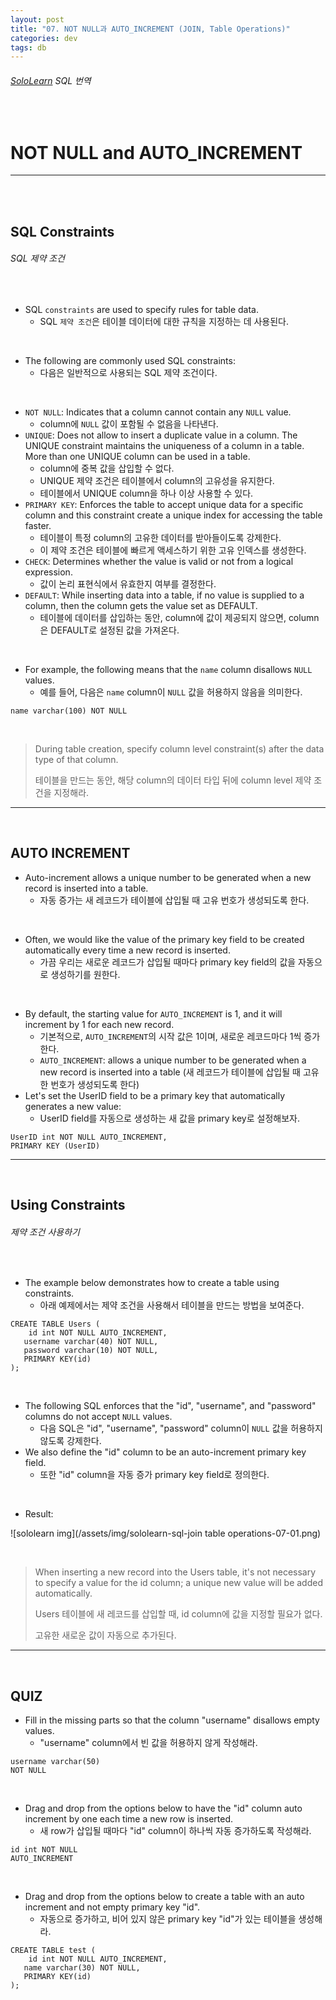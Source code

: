 ```yaml
---
layout: post
title: "07. NOT NULL과 AUTO_INCREMENT (JOIN, Table Operations)"
categories: dev
tags: db
---
```


###### [SoloLearn](https://www.sololearn.com) SQL 번역

<br>

# NOT NULL and AUTO_INCREMENT

------

<br>

<br>

## SQL Constraints

###### SQL 제약 조건

<br>

- SQL `constraints` are used to specify rules for table data.
  - SQL `제약 조건`은 테이블 데이터에 대한 규칙을 지정하는 데 사용된다.

<br>

- The following are commonly used SQL constraints:
  - 다음은 일반적으로 사용되는 SQL 제약 조건이다.

<br>

- `NOT NULL`: Indicates that a column cannot contain any `NULL` value.
  - column에 `NULL` 값이 포함될 수 없음을 나타낸다.
- `UNIQUE`: Does not allow to insert a duplicate value in a column. The UNIQUE constraint maintains the uniqueness of a column in a table. More than one UNIQUE column can be used in a table.
  - column에 중복 값을 삽입할 수 없다.
  - UNIQUE 제약 조건은 테이블에서 column의 고유성을 유지한다.
  - 테이블에서 UNIQUE column을 하나 이상 사용할 수 있다.
- `PRIMARY KEY`: Enforces the table to accept unique data for a specific column and this constraint create a unique index for accessing the table faster.
  - 테이블이 특정 column의 고유한 데이터를 받아들이도록 강제한다.
  - 이 제약 조건은 테이블에 빠르게 액세스하기 위한 고유 인덱스를 생성한다.
- `CHECK`: Determines whether the value is valid or not from a logical expression.
  - 값이 논리 표현식에서 유효한지 여부를 결정한다.
- `DEFAULT`: While inserting data into a table, if no value is supplied to a column, then the column gets the value set as DEFAULT.
  - 테이블에 데이터를 삽입하는 동안, column에 값이 제공되지 않으면, column은 DEFAULT로 설정된 값을 가져온다.

<br>

- For example, the following means that the `name` column disallows `NULL` values.
  - 예를 들어, 다음은 `name` column이 `NULL` 값을 허용하지 않음을 의미한다.

```mysql
name varchar(100) NOT NULL
```

<br>

> During table creation, specify column level constraint(s) after the data type of that column.
>
> 테이블을 만드는 동안, 해당 column의 데이터 타입 뒤에 column level 제약 조건을 지정해라.

------

<br>

## AUTO INCREMENT

- Auto-increment allows a unique number to be generated when a new record is inserted into a table.
  - 자동 증가는 새 레코드가 테이블에 삽입될 때 고유 번호가 생성되도록 한다.

<br>

- Often, we would like the value of the primary key field to be created automatically every time a new record is inserted.
  - 가끔 우리는 새로운 레코드가 삽입될 때마다 primary key field의 값을 자동으로 생성하기를 원한다.

<br>

- By default, the starting value for `AUTO_INCREMENT` is 1, and it will increment by 1 for each new record.
  - 기본적으로, `AUTO_INCREMENT`의 시작 값은 1이며, 새로운 레코드마다 1씩 증가한다.
  - `AUTO_INCREMENT`: allows a unique number to be generated when a new record is inserted into a table (새 레코드가 테이블에 삽입될 때 고유한 번호가 생성되도록 한다)
- Let's set the UserID field to be a primary key that automatically generates a new value:
  - UserID field를 자동으로 생성하는 새 값을 primary key로 설정해보자.

```mysql
UserID int NOT NULL AUTO_INCREMENT,
PRIMARY KEY (UserID)
```

------

<br>

## Using Constraints

###### 제약 조건 사용하기

<br>

- The example below demonstrates how to create a table using constraints.
  - 아래 예제에서는 제약 조건을 사용해서 테이블을 만드는 방법을 보여준다.

```mysql
CREATE TABLE Users (
	id int NOT NULL AUTO_INCREMENT,
   username varchar(40) NOT NULL,
   password varchar(10) NOT NULL,
   PRIMARY KEY(id)
);
```

<br>

- The following SQL enforces that the "id", "username", and "password" columns do not accept `NULL` values.
  - 다음 SQL은 "id", "username", "password" column이 `NULL` 값을 허용하지 않도록 강제한다.
- We also define the "id" column to be an auto-increment primary key field.
  - 또한 "id" column을 자동 증가 primary key field로 정의한다.

<br>

- Result:

![sololearn img](/assets/img/sololearn-sql-join table operations-07-01.png)

<br>

> When inserting a new record into the Users table, it's not necessary to specify a value for the id column; a unique new value will be added automatically.
>
> Users 테이블에 새 레코드를 삽입할 때, id column에 값을 지정할 필요가 없다.
>
> 고유한 새로운 값이 자동으로 추가된다.

------

<br>

## QUIZ

- Fill in the missing parts so that the column "username" disallows empty values.
  - "username" column에서 빈 값을 허용하지 않게 작성해라.

```mysql
username varchar(50)
NOT NULL
```

<br>

- Drag and drop from the options below to have the "id" column auto increment by one each time a new row is inserted.
  - 새 row가 삽입될 때마다 "id" column이 하나씩 자동 증가하도록 작성해라.

```mysql
id int NOT NULL
AUTO_INCREMENT
```

<br>

- Drag and drop from the options below to create a table with an auto increment and not empty primary key "id".
  - 자동으로 증가하고, 비어 있지 않은 primary key "id"가 있는 테이블을 생성해라.

```mysql
CREATE TABLE test (
	id int NOT NULL AUTO_INCREMENT,
   name varchar(30) NOT NULL,
   PRIMARY KEY(id)
);
```

<br>